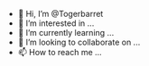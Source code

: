 - 👋 Hi, I’m @Togerbarret
- 👀 I’m interested in ...
- 🌱 I’m currently learning ...
- 💞️ I’m looking to collaborate on ...
- 📫 How to reach me ...

<!---
Togerbarret/Togerbarret is a ✨ special ✨ repository because its `README.md` (this file) appears on your GitHub profile.
You can click the Preview link to take a look at your changes.
--->
